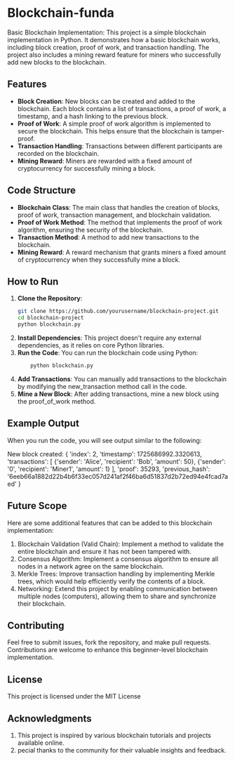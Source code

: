 # Blockchain-funda

 Basic Blockchain Implementation:
This project is a simple blockchain implementation in Python. It demonstrates how a basic blockchain works, including block creation, proof of work, and transaction handling. The project also includes a mining reward feature for miners who successfully add new blocks to the blockchain.

## Features

- **Block Creation**: New blocks can be created and added to the blockchain. Each block contains a list of transactions, a proof of work, a timestamp, and a hash linking to the previous block.
- **Proof of Work**: A simple proof of work algorithm is implemented to secure the blockchain. This helps ensure that the blockchain is tamper-proof.
- **Transaction Handling**: Transactions between different participants are recorded on the blockchain.
- **Mining Reward**: Miners are rewarded with a fixed amount of cryptocurrency for successfully mining a block.

## Code Structure

- **Blockchain Class**: The main class that handles the creation of blocks, proof of work, transaction management, and blockchain validation.
- **Proof of Work Method**: The method that implements the proof of work algorithm, ensuring the security of the blockchain.
- **Transaction Method**: A method to add new transactions to the blockchain.
- **Mining Reward**: A reward mechanism that grants miners a fixed amount of cryptocurrency when they successfully mine a block.

## How to Run

1. **Clone the Repository**:
   ```bash
   git clone https://github.com/yourusername/blockchain-project.git
   cd blockchain-project
   python blockchain.py
2. **Install Dependencies**:
   This project doesn't require any external dependencies, as it relies on core Python libraries.
3. **Run the Code**: You can run the blockchain code using Python:
   ```bash
       python blockchain.py
4. **Add Transactions**: You can manually add transactions to the blockchain by modifying the new_transaction method call in the code.
5. **Mine a New Block**: After adding transactions, mine a new block using the proof_of_work method.

## Example Output

When you run the code, you will see output similar to the following:
  
  New block created: 
  {
  'index': 2, 
  'timestamp': 1725686992.3320613, 
  'transactions': [
    {'sender': 'Alice', 'recipient': 'Bob', 'amount': 50}, 
    {'sender': '0', 'recipient': 'Miner1', 'amount': 1}
  ], 
  'proof': 35293, 
  'previous_hash': '6eeb66a1882d22b4b6f33ec057d241af2f46ba6d51837d2b72ed94e4fcad7aed'
   }

 ## Future Scope
 
Here are some additional features that can be added to this blockchain implementation:
1. Blockchain Validation (Valid Chain): Implement a method to validate the entire blockchain and ensure it has not been tampered with.
2. Consensus Algorithm: Implement a consensus algorithm to ensure all nodes in a network agree on the same blockchain.
3. Merkle Trees: Improve transaction handling by implementing Merkle trees, which would help efficiently verify the contents of a block.
4. Networking: Extend this project by enabling communication between multiple nodes (computers), allowing them to share and synchronize their blockchain.

## Contributing

Feel free to submit issues, fork the repository, and make pull requests. Contributions are welcome to enhance this beginner-level blockchain implementation.

## License

This project is licensed under the MIT License 

## Acknowledgments

1. This project is inspired by various blockchain tutorials and projects available online.
2. pecial thanks to the community for their valuable insights and feedback.
